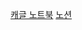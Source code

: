 [캐글 노트북](https://www.kaggle.com/code/octopuscurry/kaggle-study-5th-pubg-prediction)
[노션](https://spangled-mass-c83.notion.site/PUBG-Feature-Engineering-25c6374aaa7280f9bb78c26bd1a72baf?source=copy_link)
